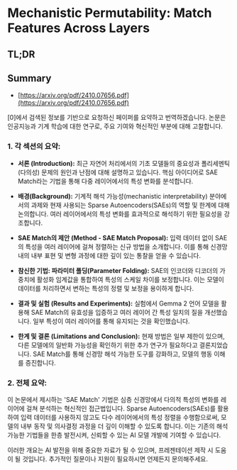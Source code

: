 # Mechanistic Permutability: Match Features Across Layers
## TL;DR
## Summary
- [https://arxiv.org/pdf/2410.07656.pdf](https://arxiv.org/pdf/2410.07656.pdf)

[0]에서 검색된 정보를 기반으로 요청하신 페이퍼를 요약하고 번역하겠습니다. 
논문은 인공지능과 기계 학습에 대한 연구로, 주요 기여와 혁신적인 부분에 대해 고찰합니다.

### 1. 각 섹션의 요약:
- **서론 (Introduction):** 최근 자연어 처리에서의 기초 모델들의 중요성과 폴리세멘틱(다의성) 문제의 원인과 난점에 대해 설명하고 있습니다. 핵심 아이디어로 SAE Match라는 기법을 통해 다중 레이어에서의 특성 변화를 분석합니다.
  
- **배경(Background):** 기계적 해석 가능성(mechanistic interpretability) 분야에서의 과제와 현재 사용되는 Sparse Autoencoders(SAEs)의 역할 및 한계에 대해 논의합니다. 여러 레이어에서의 특성 변화를 효과적으로 해석하기 위한 필요성을 강조합니다.

- **SAE Match의 제안 (Method - SAE Match Proposal):** 입력 데이터 없이 SAE의 특성을 여러 레이어에 걸쳐 정렬하는 신규 방법을 소개합니다. 이를 통해 신경망 내의 내부 표현 및 변형 과정에 대한 깊이 있는 통찰을 얻을 수 있습니다.

- **참신한 기법: 파라미터 폴딩(Parameter Folding):** SAE의 인코더와 디코더의 가중치에 활성화 임계값을 통합하여 특성의 스케일 차이를 보정합니다. 이는 모델이 데이터를 처리하면서 변하는 특성의 정렬 및 보정을 용이하게 합니다.

- **결과 및 실험 (Results and Experiments):** 실험에서 Gemma 2 언어 모델을 활용해 SAE Match의 유효성을 입증하고 여러 레이어 간 특성 일치의 질을 개선했습니다. 일부 특성이 여러 레이어를 통해 유지되는 것을 확인했습니다.

- **한계 및 결론 (Limitations and Conclusion):** 현재 방법은 일부 제한이 있으며, 다른 모델에의 일반화 가능성을 확인하기 위한 추가 연구가 필요하다고 결론지었습니다. SAE Match를 통해 신경망 해석 가능한 도구를 강화하고, 모델의 행동 이해를 증진합니다.

### 2. 전체 요약:
이 논문에서 제시하는 'SAE Match' 기법은 심층 신경망에서 다의적 특성의 변화를 레이어에 걸쳐 분석하는 혁신적인 접근법입니다. Sparse Autoencoders(SAEs)를 활용하여 입력 데이터를 사용하지 않고도 다수 레이어에서의 특성 정렬을 수행함으로써, 모델의 내부 동작 및 의사결정 과정을 더 깊이 이해할 수 있도록 합니다. 이는 기존의 해석 가능한 기법들을 한층 발전시켜, 신뢰할 수 있는 AI 모델 개발에 기여할 수 있습니다.

이러한 개요는 AI 발전을 위해 중요한 자료가 될 수 있으며, 프레젠테이션 제작 시 도움이 될 것입니다. 추가적인 질문이나 지원이 필요하시면 언제든지 문의해주세요.